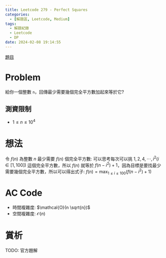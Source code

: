 ```yaml
---
title: Leetcode 279 - Perfect Squares
categories:
  - [解題區, Leetcode, Medium]
tags:
  - 解題紀錄
  - Leetcode
  - DP
date: 2024-02-08 19:14:55
---
```


[題目](https://leetcode.com/problems/perfect-squares)

# Problem

給你一個整數 `n`，回傳最少需要幾個完全平方數加起來等於它?

## 測資限制

- $1 \le n \le 10^4$

# 想法

令 $f(n)$ 為整數 $n$ 最少需要 $f(n)$ 個完全平方數: 可以思考每次可以挑 $1, 2, 4, \cdots, i^2 (i \in [1, 100])$ 這個完全平方數，所以 $f(n)$ 就等於 $f(n-i^2) + 1$，因為目標是要找最少需要幾個完全平方數，所以可以得出式子: $f(n) = \max_{1 \le i \le 100}(f(n-i^2)+1)$

# AC Code

<script src="https://emgithub.com/embed-v2.js?target=https%3A%2F%2Fgithub.com%2Froy4801%2Fsolved_problems%2Fblob%2Fmaster%2Fleetcode%2F279.cpp%23L18-L42&style=github&type=code&showBorder=on&showLineNumbers=on&showFileMeta=on&showFullPath=on&showCopy=on"></script>

- 時間複雜度: $\mathcal{O}(n \sqrt{n})$
- 空間複雜度: $\mathcal{O}(n)$

# 賞析

TODO: 官方題解

<!-- # 心得 -->

